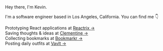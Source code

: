 Hey there, I'm Kevin.

I'm a software engineer based in Los Angeles, California. You can find me 👇

Prototyping React applications at [Reactrix &rarr;](https://www.reactrix.app/)<br/>
Saving thoughts & ideas at [Clementine &rarr;](https://www.clementine.today/)<br/>
Collecting bookmarks at [Bookmarkr &rarr;](https://www.bookmarkr.link/)<br/>
Posting daily outfits at [Vavlt &rarr;](https://vavlt.vercel.app/)
